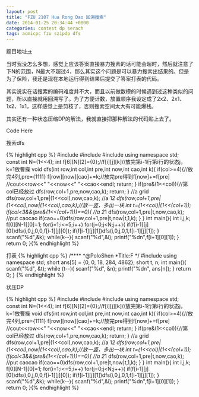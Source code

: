 ```yaml
---
layout: post
title: "FZU 2107 Hua Rong Dao 回溯搜索"
date: 2014-01-25 20:34:44 +0800
categories: contest dp serach
tags: acmicpc fzu szipdp dfs
---
```

题目地址<a title="FZU 2104" href="http://acm.fzu.edu.cn/problem.php?pid=2107" target="_blank">-></a>

当时我没怎么多想，感觉上应该答案直接暴力搜素的话可能会超时，然后就注意了下N的范围，N最大不超过4，那么其实这个问题是可以暴力搜索出结果的。但是为了保险，我还是现在本地运行得到结果后提交了答案打表的代码。

其实说实在话搜索的编码难度并不大，而且以前做数模的时候遇到过这种类似的问题，所以直接就用回溯写了。为了方便计数，放置顺序我设定成了2x2、2x1、1x2、1x1，这样感觉上是剪枝了，否则搜索空间太大有可能爆栈。

其实还有一种状态压缩DP的解法，我就直接把那种解法的代码贴上去了。

Code Here

搜索dfs

{% highlight cpp %}
#include<iostream>
#include<cstring>
#include<cstdio>
using namespace std;
const int N=(1<<4);
int f[6][N][2]={0};//f[i][j][k]//放完第i-1行第i行的状态j，k=1放曹操
void dfs(int row,int col,int pre,int now,int cao,int k){
    if(col>=4){//放完4列,pre={1111}
        f[row][now][cao]+=k;//放完pre得到f[now]+=f[pre]
        //cout<<row<<" "<<now<<" "<<cao<<endl;
        return;
    }
    if(pre&(1<<col)){//第col已经放过
        dfs(row,col+1,pre,now,cao,k);
        return;
    }
    //a grid
    dfs(row,col+1,pre|(1<<col),now,cao,k);
    //a 1*2
    dfs(row,col+1,pre|(1<<col),now|(1<<col),cao,k);//放一竖，多出一块
    int t=(1<<col)|(1<<(col+1));
    if(col<3&&(pre&(1<<(col+1)))==0){
        //a 2*1
        dfs(row,col+1,pre|t,now,cao,k);
        //put caocao
        if(cao==0)dfs(row,col+1,pre|t,now|t,1,k);
    }
}
int main(){
    int i,j,k;
    f[0][N-1][0]=1;
    for(i=1;i<=5;i++)
        for(j=0;j<N;j++){
            if(f[i-1][j][0])dfs(i,0,j,0,0,f[i-1][j][0]);
            if(f[i-1][j][1])dfs(i,0,j,0,1,f[i-1][j][1]);
        }
    scanf("%d",&k);
    while(k--){
        scanf("%d",&i);
        printf("%dn",f[i+1][0][1]);
    }
    return 0;
}{% endhighlight %}

打表
{% highlight cpp %}
/****
    *@PoloShen
    *Title:F
    */
#include <cstdio>
using namespace std;
short ans[5] = {0, 0, 18, 284, 4862};
short t, n;
int main(){
    scanf("%d", &t);
    while (t--){
        scanf("%d", &n);
        printf("%dn", ans[n]);
    }
    return 0;
}
{% endhighlight %}

状压DP

{% highlight cpp %}
#include<iostream>
#include<cstring>
#include<cstdio>
using namespace std;
const int N=(1<<4);
int f[6][N][2]={0};//f[i][j][k]//放完第i-1行第i行的状态j，k=1放曹操
void dfs(int row,int col,int pre,int now,int cao,int k){
    if(col>=4){//放完4列,pre={1111}
        f[row][now][cao]+=k;//放完pre得到f[now]+=f[pre]
        //cout<<row<<" "<<now<<" "<<cao<<endl;
        return;
    }
    if(pre&(1<<col)){//第col已经放过
        dfs(row,col+1,pre,now,cao,k);
        return;
    }
    //a grid
    dfs(row,col+1,pre|(1<<col),now,cao,k);
    //a 1*2
    dfs(row,col+1,pre|(1<<col),now|(1<<col),cao,k);//放一竖，多出一块
    int t=(1<<col)|(1<<(col+1));
    if(col<3&&(pre&(1<<(col+1)))==0){
        //a 2*1
        dfs(row,col+1,pre|t,now,cao,k);
        //put caocao
        if(cao==0)dfs(row,col+1,pre|t,now|t,1,k);
    }
}
int main(){
    int i,j,k;
    f[0][N-1][0]=1;
    for(i=1;i<=5;i++)
        for(j=0;j<N;j++){
            if(f[i-1][j][0])dfs(i,0,j,0,0,f[i-1][j][0]);
            if(f[i-1][j][1])dfs(i,0,j,0,1,f[i-1][j][1]);
        }
    scanf("%d",&k);
    while(k--){
        scanf("%d",&i);
        printf("%dn",f[i+1][0][1]);
    }
    return 0;
}{% endhighlight %}